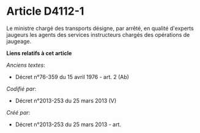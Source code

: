 # Article D4112-1

Le ministre chargé des transports désigne, par arrêté, en qualité d'experts jaugeurs les agents des services instructeurs
chargés des opérations de jaugeage.

**Liens relatifs à cet article**

_Anciens textes_:

  - Décret n°76-359 du 15 avril 1976 - art. 2 (Ab)

_Codifié par_:

  - Décret n°2013-253 du 25 mars 2013 (V)

_Créé par_:

  - Décret n°2013-253 du 25 mars 2013 - art.
